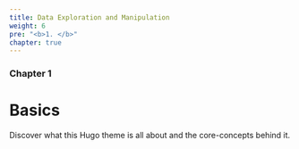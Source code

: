 ```yaml
---
title: Data Exploration and Manipulation
weight: 6
pre: "<b>1. </b>"
chapter: true
---
```


### Chapter 1

# Basics

Discover what this Hugo theme is all about and the core-concepts behind it.
